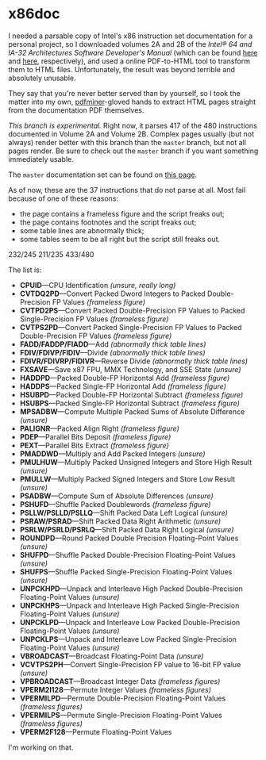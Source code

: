 x86doc
======

I needed a parsable copy of Intel's x86 instruction set documentation for a
personal project, so I downloaded volumes 2A and 2B of the *Intel® 64 and IA-32
Architectures Software Developer's Manual* (which can be found [here][1] and
[here][2], respectively), and used a online PDF-to-HTML tool to transform them
to HTML files. Unfortunately, the result was beyond terrible and absolutely
unusable.

They say that you're never better served than by yourself, so I took the matter
into my own, [pdfminer][3]-gloved hands to extract HTML pages straight from the
documentation PDF themselves.

*This branch is experimental.* Right now, it parses 417 of the 480 instructions
documented in Volume 2A and Volume 2B. Complex pages usually (but not always)
render better with this branch than the `master` branch, but not all pages
render. Be sure to check out the `master` branch if you want something
immediately usable.

The `master` documentation set can be found on [this page][4].

As of now, these are the 37 instructions that do not parse at all. Most fail
because of one of these reasons:

* the page contains a frameless figure and the script freaks out;
* the page contains footnotes and the script freaks out;
* some table lines are abnormally thick;
* some tables seem to be all right but the script still freaks out.

232/245
211/235
433/480

The list is:

* **CPUID**—CPU Identification *(unsure, really long)*
* **CVTDQ2PD**—Convert Packed Dword Integers to Packed Double-Precision FP Values *(frameless figure)*
* **CVTPD2PS**—Convert Packed Double-Precision FP Values to Packed Single-Precision FP Values *(frameless figure)*
* **CVTPS2PD**—Convert Packed Single-Precision FP Values to Packed Double-Precision FP Values *(frameless figure)*
* **FADD/FADDP/FIADD**—Add *(abnormally thick table lines)*
* **FDIV/FDIVP/FIDIV**—Divide *(abnormally thick table lines)*
* **FDIVR/FDIVRP/FIDIVR**—Reverse Divide *(abnormally thick table lines)*
* **FXSAVE**—Save x87 FPU, MMX Technology, and SSE State *(unsure)*
* **HADDPD**—Packed Double-FP Horizontal Add *(frameless figure)*
* **HADDPS**—Packed Single-FP Horizontal Add *(frameless figure)*
* **HSUBPD**—Packed Double-FP Horizontal Subtract *(frameless figure)*
* **HSUBPS**—Packed Single-FP Horizontal Subtract *(frameless figure)*
* **MPSADBW**—Compute Multiple Packed Sums of Absolute Difference *(unsure)*
* **PALIGNR**—Packed Align Right *(frameless figure)*
* **PDEP**—Parallel Bits Deposit *(frameless figure)*
* **PEXT**—Parallel Bits Extract *(frameless figure)*
* **PMADDWD**—Multiply and Add Packed Integers *(unsure)*
* **PMULHUW**—Multiply Packed Unsigned Integers and Store High Result *(unsure)*
* **PMULLW**—Multiply Packed Signed Integers and Store Low Result *(unsure)*
* **PSADBW**—Compute Sum of Absolute Differences *(unsure)*
* **PSHUFD**—Shuffle Packed Doublewords *(frameless figure)*
* **PSLLW/PSLLD/PSLLQ**—Shift Packed Data Left Logical *(unsure)*
* **PSRAW/PSRAD**—Shift Packed Data Right Arithmetic *(unsure)*
* **PSRLW/PSRLD/PSRLQ**—Shift Packed Data Right Logical *(unsure)*
* **ROUNDPD**—Round Packed Double Precision Floating-Point Values *(unsure)*
* **SHUFPD**—Shuffle Packed Double-Precision Floating-Point Values *(unsure)*
* **SHUFPS**—Shuffle Packed Single-Precision Floating-Point Values *(unsure)*
* **UNPCKHPD**—Unpack and Interleave High Packed Double-Precision Floating-Point Values *(unsure)*
* **UNPCKHPS**—Unpack and Interleave High Packed Single-Precision Floating-Point Values *(unsure)*
* **UNPCKLPD**—Unpack and Interleave Low Packed Double-Precision Floating-Point Values *(unsure)*
* **UNPCKLPS**—Unpack and Interleave Low Packed Single-Precision Floating-Point Values *(unsure)*
* **VBROADCAST**—Broadcast Floating-Point Data *(unsure)*
* **VCVTPS2PH**—Convert Single-Precision FP value to 16-bit FP value *(unsure)*
* **VPBROADCAST**—Broadcast Integer Data *(frameless figures)*
* **VPERM2I128**—Permute Integer Values *(frameless figures)*
* **VPERMILPD**—Permute Double-Precision Floating-Point Values *(frameless figures)*
* **VPERMILPS**—Permute Single-Precision Floating-Point Values *(frameless figures)*
* **VPERM2F128**—Permute Floating-Point Values 

I'm working on that.

  [1]: http://www.intel.com/content/dam/www/public/us/en/documents/manuals/64-ia-32-architectures-software-developer-vol-2a-manual.pdf
  [2]: http://www.intel.com/content/dam/www/public/us/en/documents/manuals/64-ia-32-architectures-software-developer-vol-2b-manual.pdf
  [3]: http://www.unixuser.org/~euske/python/pdfminer/
  [4]: http://www.felixcloutier.com/x86/